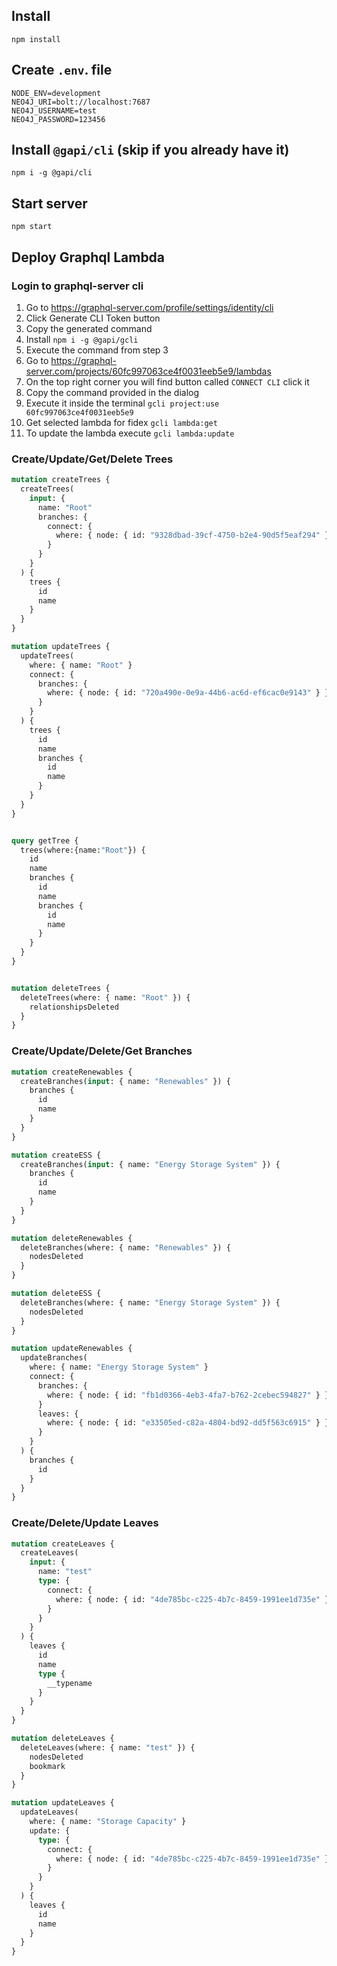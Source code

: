## Install

```
npm install
```

## Create `.env`. file

```
NODE_ENV=development
NEO4J_URI=bolt://localhost:7687
NEO4J_USERNAME=test
NEO4J_PASSWORD=123456
```

## Install `@gapi/cli` (skip if you already have it)

```
npm i -g @gapi/cli
```

## Start server

```
npm start
```

## Deploy Graphql Lambda

### Login to graphql-server cli

1. Go to https://graphql-server.com/profile/settings/identity/cli
2. Click Generate CLI Token button
3. Copy the generated command
4. Install `npm i -g @gapi/gcli`
5. Execute the command from step 3
6. Go to https://graphql-server.com/projects/60fc997063ce4f0031eeb5e9/lambdas
7. On the top right corner you will find button called `CONNECT CLI` click it
8. Copy the command provided in the dialog
9. Execute it inside the terminal `gcli project:use 60fc997063ce4f0031eeb5e9`
10. Get selected lambda for fidex `gcli lambda:get`
11. To update the lambda execute `gcli lambda:update`

### Create/Update/Get/Delete Trees

```graphql
mutation createTrees {
  createTrees(
    input: {
      name: "Root"
      branches: {
        connect: {
          where: { node: { id: "9328dbad-39cf-4750-b2e4-90d5f5eaf294" } }
        }
      }
    }
  ) {
    trees {
      id
      name
    }
  }
}

mutation updateTrees {
  updateTrees(
    where: { name: "Root" }
    connect: {
      branches: {
        where: { node: { id: "720a490e-0e9a-44b6-ac6d-ef6cac0e9143" } }
      }
    }
  ) {
    trees {
      id
      name
      branches {
        id
        name
      }
    }
  }
}


query getTree {
  trees(where:{name:"Root"}) {
    id
    name
    branches {
      id
      name
      branches {
        id
        name
      }
    }
  }
}


mutation deleteTrees {
  deleteTrees(where: { name: "Root" }) {
    relationshipsDeleted
  }
}
```


### Create/Update/Delete/Get Branches


```graphql
mutation createRenewables {
  createBranches(input: { name: "Renewables" }) {
    branches {
      id
      name
    }
  }
}

mutation createESS {
  createBranches(input: { name: "Energy Storage System" }) {
    branches {
      id
      name
    }
  }
}

mutation deleteRenewables {
  deleteBranches(where: { name: "Renewables" }) {
    nodesDeleted
  }
}

mutation deleteESS {
  deleteBranches(where: { name: "Energy Storage System" }) {
    nodesDeleted
  }
}

mutation updateRenewables {
  updateBranches(
    where: { name: "Energy Storage System" }
    connect: {
      branches: {
        where: { node: { id: "fb1d0366-4eb3-4fa7-b762-2cebec594827" } }
      }
      leaves: {
        where: { node: { id: "e33505ed-c82a-4804-bd92-dd5f563c6915" } }
      }
    }
  ) {
    branches {
      id
    }
  }
}
```


### Create/Delete/Update Leaves

```graphql
mutation createLeaves {
  createLeaves(
    input: {
      name: "test"
      type: {
        connect: {
          where: { node: { id: "4de785bc-c225-4b7c-8459-1991ee1d735e" } }
        }
      }
    }
  ) {
    leaves {
      id
      name
      type {
        __typename
      }
    }
  }
}

mutation deleteLeaves {
  deleteLeaves(where: { name: "test" }) {
    nodesDeleted
    bookmark
  }
}

mutation updateLeaves {
  updateLeaves(
    where: { name: "Storage Capacity" }
    update: {
      type: {
        connect: {
          where: { node: { id: "4de785bc-c225-4b7c-8459-1991ee1d735e" } }
        }
      }
    }
  ) {
    leaves {
      id
      name
    }
  }
}

```